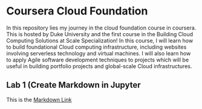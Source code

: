 # Coursera Cloud Foundation
In this repository lies my journey in the cloud foundation course in coursera. This is hosted by Duke University and the first course in the Building Cloud Computing Solutions at Scale Specialization! In this course, I will learn how to build foundational Cloud computing infrastructure, including websites involving serverless technology and virtual machines. I will also learn how to apply Agile software development techniques to projects which will be useful in building portfolio projects and global-scale Cloud infrastructures. 

## Lab 1 (Create Markdown in Jupyter
This is the [Markdown Link](https://colab.research.google.com/drive/1fQlDGuxUng5axiufy4-lG67Z9ZOjbEtU?usp=sharing)
